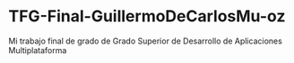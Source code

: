 # TFG-Final-GuillermoDeCarlosMu-oz
Mi trabajo final de grado de Grado Superior de Desarrollo de Aplicaciones Multiplataforma
